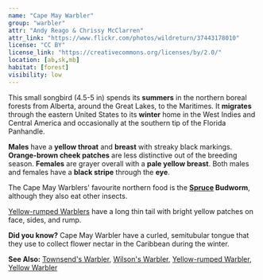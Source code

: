 ```yaml
---
name: "Cape May Warbler"
group: "warbler"
attr: "Andy Reago & Chrissy McClarren"
attr_link: "https://www.flickr.com/photos/wildreturn/37443178010"
license: "CC BY"
license_link: "https://creativecommons.org/licenses/by/2.0/"
location: [ab,sk,mb]
habitat: [forest]
visibility: low
---
```

This small songbird (4.5-5 in) spends its **summers** in the northern boreal forests from Alberta, around the Great Lakes, to the Maritimes. It **migrates** through the eastern United States to its **winter** home in the West Indies and Central America and occasionally at the southern tip of the Florida Panhandle.

**Males** have a **yellow throat** and **breast** with streaky black markings. **Orange-brown cheek patches** are less distinctive out of the breeding season. **Females** are grayer overall with a **pale yellow breast**. Both males and females have a **black stripe** through the **eye**.

The Cape May Warblers' favourite northern food is the **[Spruce](/trees/spruce/) Budworm**, although they also eat other insects.

[Yellow-rumped Warblers](/birds/yellrump/) have a long thin tail with bright yellow patches on face, sides, and rump.

**Did you know?** Cape May Warbler have a curled, semitubular tongue that they use to collect flower nectar in the Caribbean during the winter.

<!-- generated, do not edit -->
**See Also:**
[Townsend's Warbler](/birds/townwarb/),
[Wilson's Warbler](/birds/wilswarb/),
[Yellow-rumped Warbler](/birds/yellrump/),
[Yellow Warbler](/birds/yellwarb/)
